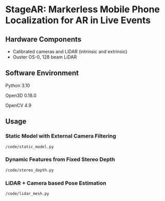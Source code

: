 # StageAR: Markerless Mobile Phone Localization for AR in Live Events

## Hardware Components
- Calibrated cameras and LiDAR (intrinsic and extrinsic)
- Ouster OS-0, 128 beam LiDAR

## Software Environment
Python 3.10

Open3D 0.18.0

OpenCV 4.9

## Usage
### Static Model with External Camera Filtering
`/code/static_model.py`

### Dynamic Features from Fixed Stereo Depth
`/code/stereo_depth.py`

### LiDAR + Camera based Pose Estimation
`/code/lidar_mesh.py`
